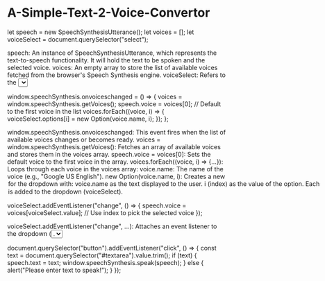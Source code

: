 # A-Simple-Text-2-Voice-Convertor


let speech = new SpeechSynthesisUtterance();
let voices = [];
let voiceSelect = document.querySelector("select");



speech: An instance of SpeechSynthesisUtterance, which represents the text-to-speech functionality. It will hold the text to be spoken and the selected voice.
voices: An empty array to store the list of available voices fetched from the browser's Speech Synthesis engine.
voiceSelect: Refers to the <select> element in the HTML, where the available voices will be listed as dropdown options.


window.speechSynthesis.onvoiceschanged = () => {
    voices = window.speechSynthesis.getVoices();
    speech.voice = voices[0]; // Default to the first voice in the list
    voices.forEach((voice, i) => {
        voiceSelect.options[i] = new Option(voice.name, i);
    });
};

window.speechSynthesis.onvoiceschanged: This event fires when the list of available voices changes or becomes ready.
voices = window.speechSynthesis.getVoices(): Fetches an array of available voices and stores them in the voices array.
speech.voice = voices[0]: Sets the default voice to the first voice in the array.
voices.forEach((voice, i) => {...}): Loops through each voice in the voices array:
voice.name: The name of the voice (e.g., "Google US English").
new Option(voice.name, i): Creates a new <option> for the dropdown with:
voice.name as the text displayed to the user.
i (index) as the value of the option.
Each <option> is added to the <select> dropdown (voiceSelect).


voiceSelect.addEventListener("change", () => {
    speech.voice = voices[voiceSelect.value]; // Use index to pick the selected voice
});


voiceSelect.addEventListener("change", ...): Attaches an event listener to the dropdown (<select>).
speech.voice = voices[voiceSelect.value]: Updates the speech.voice to the selected voice. The voiceSelect.value corresponds to the index of the selected <option>.




document.querySelector("button").addEventListener("click", () => {
    const text = document.querySelector("#textarea").value.trim();
    if (text) {
        speech.text = text;
        window.speechSynthesis.speak(speech);
    } else {
        alert("Please enter text to speak!");
    }
});
